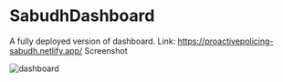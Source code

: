 # SabudhDashboard
A fully deployed version of dashboard.
Link: https://proactivepolicing-sabudh.netlify.app/
Screenshot

![dashboard](https://github.com/Officialshubham/SabudhDashboard/assets/42817026/f2e713ff-4732-4e7c-ab88-f3b7f0a329f9)

